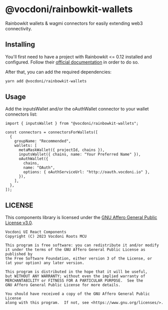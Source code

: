 @vocdoni/rainbowkit-wallets
==========================

Rainbowkit wallets & wagmi connectors for easily extending web3 connectivity.

Installing
----------

You'll first need to have a project with Rainbowkit <= 0.12 installed and configured. Follow
their [official documentation](https://www.rainbowkit.com/docs/installation) in order to do so.

After that, you can add the required dependencies:

~~~bash
yarn add @vocdoni/rainbowkit-wallets
~~~

Usage
-----

Add the inputsWallet and/or the oAuthWallet connector to your wallet connectors list:

~~~tsx
import { inputsWallet } from "@vocdoni/rainbowkit-wallets";

const connectors = connectorsForWallets([
  {
    groupName: "Recommended",
    wallets: [
      metaMaskWallet({ projectId, chains }),
      inputsWallet({ chains, name: "Your Preferred Name" }),
      oAuthWallet({
        chains,
        name: "OAuth",
        options: { oAuthServiceUrl: "http://oauth.vocdoni.io" },
      }),
    ],
  },
]);
~~~

LICENSE
-------

This components library is licensed under the [GNU Affero General Public License
v3.0][license].

    Vocdoni UI React Components
    Copyright (C) 2023 Vocdoni Roots MCU

    This program is free software: you can redistribute it and/or modify
    it under the terms of the GNU Affero General Public License as published by
    the Free Software Foundation, either version 3 of the License, or
    (at your option) any later version.

    This program is distributed in the hope that it will be useful,
    but WITHOUT ANY WARRANTY; without even the implied warranty of
    MERCHANTABILITY or FITNESS FOR A PARTICULAR PURPOSE.  See the
    GNU Affero General Public License for more details.

    You should have received a copy of the GNU Affero General Public License
    along with this program.  If not, see <https://www.gnu.org/licenses/>.

[chakra getting started]: https://chakra-ui.com/getting-started
[license]: ./LICENSE
[theming]: #theming
[theming components]: #theming-components
[chakra theming]: https://chakra-ui.com/docs/styled-system/customize-theme#customizing-component-styles
[advanced theming]: https://chakra-ui.com/docs/styled-system/advanced-theming
[multipart components]: https://chakra-ui.com/docs/styled-system/component-style#styling-multipart-components
[questions]: #questions
[theme path]: ./src/theme
[chakra template]: ../../templates/chakra/src/theme
[css props]: #styling-via-props
[sdk environments]: https://github.com/vocdoni/vocdoni-sdk#environment
[translations file]: ./src/i18n/translations.ts
